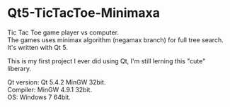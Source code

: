 # Qt5-TicTacToe-Minimaxa
Tic Tac Toe game player vs computer.</br>
The games uses minimax algorithm (negamax branch) for full tree search.</br>
It's written with Qt 5.

This is my first project I ever did using Qt, I'm still lerning this "cute" liberary.

Qt version: Qt 5.4.2 MinGW 32bit.</br>
Compiler: MinGW 4.9.1 32bit.</br>
OS: Windows 7 64bit.
